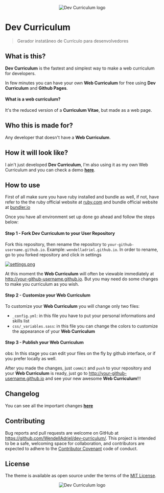 <p align="center">
    <img src="screenshot.png" alt="Dev Curriculum logo">
</p>

# Dev Curriculum

> Gerador instatâneo de Currículo para desenvolvedores

## What is this?

**Dev Curriculum** is the fastest and simplest way to make a web curriculum for developers.  

In few minutes you can have your own **Web Curriculum** for free using **Dev Curriculum** and **Github Pages**.

#### What is a web curriculum?

It's the reduced version of a **Curriculum Vitae**, but made as a web page.

## Who this is made for?

Any developer that doesn't have a **Web Curriculum**.

## How it will look like?

I ain't just developed **Dev Curriculum**, I'm also using it as my own Web Curriculum and you can check a demo **[here](http://wendelladriel.github.io)**.

## How to use

First of all make sure you have ruby installed and bundle as well, if not, have refer to the the ruby official website at [ruby.com](https://www.ruby-lang.org/en/documentation/installation/) and bundle official website at [bundler.io](http://bundler.io)

Once you have all environment set up done go ahead and follow the steps below:

#### Step 1 - Fork Dev Curriculum to your User Repository

Fork this repository, then rename the repository to `your-github-username.github.io`. Example: `wendelladriel.github.io`.  In order to rename, go to you forked repository and click in settings

[![settings.png](https://s14.postimg.org/l9ma6nx01/settings.png)](https://postimg.org/image/uheind425/)

At this moment the **Web Curriculum** will often be viewable immediately at http://your-github-username.github.io. But you may need do some changes to make you curriculum as you wish.

#### Step 2 - Customize your Web Curriculum

To customize your **Web Curriculum** you will change only two files:  
- `_config.yml`: in this file you have to put your personal informations and skills list
- `css/_variables.sass`: in this file you can change the colors to customize the appearance of your **Web Curriculum**

#### Step 3 - Publish your Web Curriculum

obs: In this stage you can edit your files on the fly by github interface, or if you prefer locally as well.

After you made the changes, just `commit` and `push` to your repository and your **Web Curriculum** is ready, just go to http://your-github-username.github.io and see your new awesome **Web Curriculum**!!!

## Changelog

You can see all the important changes **[here](https://github.com/WendellAdriel/dev-curriculum/blob/master/CHANGELOG.md)**

## Contributing

Bug reports and pull requests are welcome on GitHub at https://github.com/WendellAdriel/dev-curriculum/. This project is intended to be a safe, welcoming space for collaboration, and contributors are expected to adhere to the [Contributor Covenant](http://contributor-covenant.org) code of conduct.

## License

The theme is available as open source under the terms of the [MIT License](http://opensource.org/licenses/MIT).

<p align="center">
    <img src="logo.png" alt="Dev Curriculum logo">
</p>
